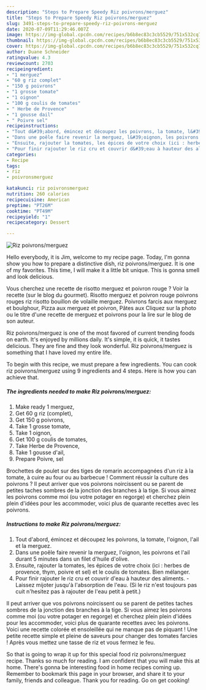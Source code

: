 ```yaml
---
description: "Steps to Prepare Speedy Riz poivrons/merguez"
title: "Steps to Prepare Speedy Riz poivrons/merguez"
slug: 3491-steps-to-prepare-speedy-riz-poivrons-merguez
date: 2020-07-09T11:29:46.007Z
image: https://img-global.cpcdn.com/recipes/b6b8ec83c3cb5529/751x532cq70/riz-poivronsmerguez-photo-principale-de-la-recette.jpg
thumbnail: https://img-global.cpcdn.com/recipes/b6b8ec83c3cb5529/751x532cq70/riz-poivronsmerguez-photo-principale-de-la-recette.jpg
cover: https://img-global.cpcdn.com/recipes/b6b8ec83c3cb5529/751x532cq70/riz-poivronsmerguez-photo-principale-de-la-recette.jpg
author: Duane Schneider
ratingvalue: 4.3
reviewcount: 2703
recipeingredient:
- "1 merguez"
- "60 g riz complet"
- "150 g poivrons"
- "1 grosse tomate"
- "1 oignon"
- "100 g coulis de tomates"
- " Herbe de Provence"
- "1 gousse dail"
- " Poivre sel"
recipeinstructions:
- "Tout d&#39;abord, émincez et découpez les poivrons, la tomate, l&#39;oignon, l&#39;ail et la merguez."
- "Dans une poêle faire revenir la merguez, l&#39;oignon, les poivrons et l&#39;ail durant 5 minutes dans un filet d&#39;huile d&#39;olive."
- "Ensuite, rajouter la tomates, les épices de votre choix (ici : herbes de provence, thym, poivre et sel) et le coulis de tomates. Bien mélanger."
- "Pour finir rajouter le riz cru et couvrir d&#39;eau à hauteur des aliments.  Laissez mijoter jusqu&#39;à l&#39;absorption de l&#39;eau. (Si le riz n&#39;est toujours pas cuit n&#39;hesitez pas à rajouter de l&#39;eau petit à petit.)"
categories:
- Recipe
tags:
- riz
- poivronsmerguez

katakunci: riz poivronsmerguez 
nutrition: 260 calories
recipecuisine: American
preptime: "PT26M"
cooktime: "PT49M"
recipeyield: "1"
recipecategory: Dessert

---
```



![Riz poivrons/merguez](https://img-global.cpcdn.com/recipes/b6b8ec83c3cb5529/751x532cq70/riz-poivronsmerguez-photo-principale-de-la-recette.jpg)

Hello everybody, it is Jim, welcome to my recipe page. Today, I'm gonna show you how to prepare a distinctive dish, riz poivrons/merguez. It is one of my favorites. This time, I will make it a little bit unique. This is gonna smell and look delicious.

Vous cherchez une recette de risotto merguez et poivron rouge ? Voir la recette (sur le blog du gourmet). Risotto merguez et poivron rouge poivrons rouges riz risotto bouillon de volaille merguez. Poivrons farcis aux merguez et boulghour, Pizza aux merguez et poivron, Pâtes aux Cliquez sur la photo ou le titre d&#39;une recette de merguez et poivrons pour la lire sur le blog de son auteur.

Riz poivrons/merguez is one of the most favored of current trending foods on earth. It's enjoyed by millions daily. It's simple, it is quick, it tastes delicious. They are fine and they look wonderful. Riz poivrons/merguez is something that I have loved my entire life.


To begin with this recipe, we must prepare a few ingredients. You can cook riz poivrons/merguez using 9 ingredients and 4 steps. Here is how you can achieve that.

<!--inarticleads1-->

##### The ingredients needed to make Riz poivrons/merguez:

1. Make ready 1 merguez,
1. Get 60 g riz (complet),
1. Get 150 g poivrons,
1. Take 1 grosse tomate,
1. Take 1 oignon,
1. Get 100 g coulis de tomates,
1. Take  Herbe de Provence,
1. Take 1 gousse d&#39;ail,
1. Prepare  Poivre, sel


Brochettes de poulet sur des tiges de romarin accompagnées d&#39;un riz à la tomate, à cuire au four ou au barbecue ! Comment réussir la culture des poivrons ? Il peut arriver que vos poivrons noircissent ou se parent de petites taches sombres de la jonction des branches à la tige. Si vous aimez les poivrons comme moi (ou votre potager en regorge) et cherchez plein plein d&#39;idées pour les accommoder, voici plus de quarante recettes avec les poivrons. 

<!--inarticleads2-->

##### Instructions to make Riz poivrons/merguez:

1. Tout d&#39;abord, émincez et découpez les poivrons, la tomate, l&#39;oignon, l&#39;ail et la merguez.
1. Dans une poêle faire revenir la merguez, l&#39;oignon, les poivrons et l&#39;ail durant 5 minutes dans un filet d&#39;huile d&#39;olive.
1. Ensuite, rajouter la tomates, les épices de votre choix (ici : herbes de provence, thym, poivre et sel) et le coulis de tomates. Bien mélanger.
1. Pour finir rajouter le riz cru et couvrir d&#39;eau à hauteur des aliments.  - Laissez mijoter jusqu&#39;à l&#39;absorption de l&#39;eau. (Si le riz n&#39;est toujours pas cuit n&#39;hesitez pas à rajouter de l&#39;eau petit à petit.)


Il peut arriver que vos poivrons noircissent ou se parent de petites taches sombres de la jonction des branches à la tige. Si vous aimez les poivrons comme moi (ou votre potager en regorge) et cherchez plein plein d&#39;idées pour les accommoder, voici plus de quarante recettes avec les poivrons. Voici une recette colorée et ensoleillée qui ne manque pas de piquant ! Une petite recette simple et pleine de saveurs pour changer des tomates farcies ! Après vous mettez une tasse de riz et vous fermez le feu. 

So that is going to wrap it up for this special food riz poivrons/merguez recipe. Thanks so much for reading. I am confident that you will make this at home. There's gonna be interesting food in home recipes coming up. Remember to bookmark this page in your browser, and share it to your family, friends and colleague. Thank you for reading. Go on get cooking!

